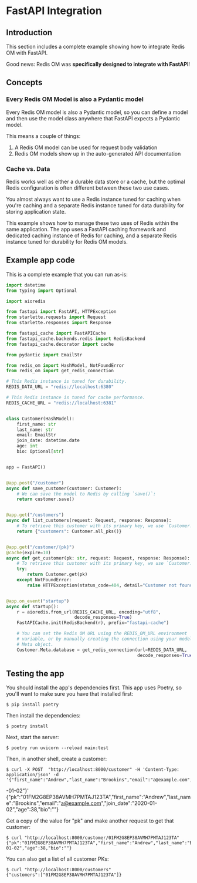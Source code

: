 # FastAPI Integration

## Introduction

This section includes a complete example showing how to integrate Redis OM with FastAPI.

Good news: Redis OM was **specifically designed to integrate with FastAPI**!

## Concepts

### Every Redis OM Model is also a Pydantic model

Every Redis OM model is also a Pydantic model, so you can define a model and then use the model class anywhere that FastAPI expects a Pydantic model.

This means a couple of things:

1. A Redis OM model can be used for request body validation
2. Redis OM models show up in the auto-generated API documentation

### Cache vs. Data

Redis works well as either a durable data store or a cache, but the optimal Redis configuration is often different between these two use cases.

You almost always want to use a Redis instance tuned for caching when you're caching and a separate Redis instance tuned for data durability for storing application state.

This example shows how to manage these two uses of Redis within the same application. The app uses a FastAPI caching framework and dedicated caching instance of Redis for caching, and a separate Redis instance tuned for durability for Redis OM models.


## Example app code

This is a complete example that you can run as-is:

```python
import datetime
from typing import Optional

import aioredis

from fastapi import FastAPI, HTTPException
from starlette.requests import Request
from starlette.responses import Response

from fastapi_cache import FastAPICache
from fastapi_cache.backends.redis import RedisBackend
from fastapi_cache.decorator import cache

from pydantic import EmailStr

from redis_om import HashModel, NotFoundError
from redis_om import get_redis_connection

# This Redis instance is tuned for durability.
REDIS_DATA_URL = "redis://localhost:6380"

# This Redis instance is tuned for cache performance.
REDIS_CACHE_URL = "redis://localhost:6381"


class Customer(HashModel):
    first_name: str
    last_name: str
    email: EmailStr
    join_date: datetime.date
    age: int
    bio: Optional[str]


app = FastAPI()


@app.post("/customer")
async def save_customer(customer: Customer):
    # We can save the model to Redis by calling `save()`:
    return customer.save()


@app.get("/customers")
async def list_customers(request: Request, response: Response):
    # To retrieve this customer with its primary key, we use `Customer.get()`:
    return {"customers": Customer.all_pks()}


@app.get("/customer/{pk}")
@cache(expire=10)
async def get_customer(pk: str, request: Request, response: Response):
    # To retrieve this customer with its primary key, we use `Customer.get()`:
    try:
        return Customer.get(pk)
    except NotFoundError:
        raise HTTPException(status_code=404, detail="Customer not found")


@app.on_event("startup")
async def startup():
    r = aioredis.from_url(REDIS_CACHE_URL, encoding="utf8",
                          decode_responses=True)
    FastAPICache.init(RedisBackend(r), prefix="fastapi-cache")

    # You can set the Redis OM URL using the REDIS_OM_URL environment
    # variable, or by manually creating the connection using your model's
    # Meta object.
    Customer.Meta.database = get_redis_connection(url=REDIS_DATA_URL,
                                                  decode_responses=True)
```

## Testing the app

You should install the app's dependencies first. This app uses Poetry, so you'll want to make sure you have that installed first:

    $ pip install poetry

Then install the dependencies:

    $ poetry install

Next, start the server:

    $ poetry run uvicorn --reload main:test

Then, in another shell, create a customer:

    $ curl -X POST  "http://localhost:8000/customer" -H 'Content-Type: application/json' -d '{"first_name":"Andrew","last_name":"Brookins","email":"a@example.com","age":"38","join_date":"2020
-01-02"}'
    {"pk":"01FM2G8EP38AVMH7PMTAJ123TA","first_name":"Andrew","last_name":"Brookins","email":"a@example.com","join_date":"2020-01-02","age":38,"bio":""}

Get a copy of the value for "pk" and make another request to get that customer:

    $ curl "http://localhost:8000/customer/01FM2G8EP38AVMH7PMTAJ123TA"
    {"pk":"01FM2G8EP38AVMH7PMTAJ123TA","first_name":"Andrew","last_name":"Brookins","email":"a@example.com","join_date":"2020-01-02","age":38,"bio":""}

You can also get a list of all customer PKs:

    $ curl "http://localhost:8000/customers"
    {"customers":["01FM2G8EP38AVMH7PMTAJ123TA"]}
